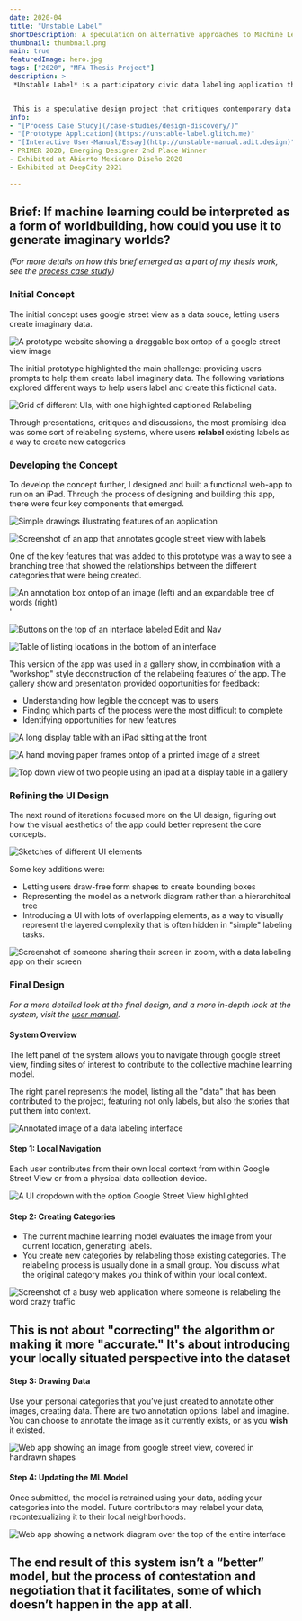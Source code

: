 ```yaml
---
date: 2020-04
title: "Unstable Label"
shortDescription: A speculation on alternative approaches to Machine Learning through the design of a data labeling app.
thumbnail: thumbnail.png
main: true
featuredImage: hero.jpg
tags: ["2020", "MFA Thesis Project"]
description: >
 *Unstable Label* is a participatory civic data labeling application that facilitates conversations of how we each see and imagine our neighborhoods differently through the collective creation of an object detection algorithm. 


 This is a speculative design project that critiques contemporary data collection practices for Machine Learning, while also imagining alternative approaches. More than a practical proposal for a new data collection system, *Unstable Label* is a set of ideas, provocations, and critiques that are intended to challenge contemporary practices and creatively imagine new paths forward. 
info:
- "[Process Case Study](/case-studies/design-discovery/)"
- "[Prototype Application](https://unstable-label.glitch.me)"
- "[Interactive User-Manual/Essay](http://unstable-manual.adit.design)"
- PRIMER 2020, Emerging Designer 2nd Place Winner
- Exhibited at Abierto Mexicano Diseño 2020
- Exhibited at DeepCity 2021

---
```


## **Brief:** If machine learning could be interpreted as a form of worldbuilding, how could you use it to generate imaginary worlds?

*(For more details on how this brief emerged as a part of my thesis work, see the [process case study](/case-studies/design-discovery/))*

### Initial Concept

The initial concept uses google street view as a data souce, letting users create imaginary data.

![A prototype website showing a draggable box ontop of a google street view image](./proposal.jpg '#grid-column=left / right')

The initial prototype highlighted the main challenge: providing users prompts to help them create label imaginary data. The following variations explored different ways to help users label and create this fictional data. 

![Grid of different UIs, with one highlighted captioned Relabeling](./variations.png '#grid-column=wide-left / wide-right')

Through presentations, critiques and discussions, the most promising idea was some sort of relabeling systems, where users **relabel** existing labels as a way to create new categories

### Developing the Concept

To develop the concept further, I designed and built a functional web-app to run on an iPad. Through the process of designing and building this app, there were four key components that emerged.

![Simple drawings illustrating features of an application](./included_components.png '#grid-column=left / right')

![Screenshot of an app that annotates google street view with labels](./first-prototype-01.png '#grid-column=wide-left / wide-right')

One of the key features that was added to this prototype was a way to see a branching tree that showed the relationships between the different categories that were being created. 

![An annotation box ontop of an image (left) and an expandable tree of words (right)](./first-prototype-04.png '#grid-column=left / right')'

![Buttons on the top of an interface labeled Edit and Nav](./first-prototype-02.jpg '#grid-column=left / center')

![Table of listing locations in the bottom of an interface](./first-prototype-03.jpg '#grid-column=center / right')

This version of the app was used in a gallery show, in combination with a "workshop" style deconstruction of the relabeling features of the app. The gallery show and presentation provided opportunities for feedback:

- Understanding how legible the concept was to users
- Finding which parts of the process were the most difficult to complete
- Identifying opportunities for new features

![A long display table with an iPad sitting at the front](./gallery-01.jpg '#grid-column=wide-left / wide-right')

![A hand moving paper frames ontop of a printed image of a street](./gallery-02.jpg '#grid-column=wide-left / center')

![Top down view of two people using an ipad at a display table in a gallery](./gallery-03.jpg '#grid-column=center / wide-right')

### Refining the UI Design

The next round of iterations focused more on the UI design, figuring out how the visual aesthetics of the app could better represent the core concepts.

![Sketches of different UI elements](./detailed_design.png '#grid-column=left / right')

Some key additions were:
- Letting users draw-free form shapes to create bounding boxes
- Representing the model as a network diagram rather than a hierarchitcal tree
- Introducing a UI with lots of overlapping elements, as a way to visually represent the layered complexity that is often hidden in "simple" labeling tasks.

![Screenshot of someone sharing their screen in zoom, with a data labeling app on their screen](./thumbnail.png '#grid-column=wide-left / wide-right')

### Final Design

*For a more detailed look at the final design, and a more in-depth look at the system, visit the [user manual](http://unstable-manual.adit.design).*

#### System Overview

The left panel of the system allows you to navigate through google street view, finding sites of interest to contribute to the collective machine learning model.

The right panel represents the model, listing all the "data" that has been contributed to the project, featuring not only labels, but also the stories that put them into context. 

![Annotated image of a data labeling interface](./Unstable-Label-05.png '#grid-column=wide-left / wide-right')

#### Step 1: Local Navigation

Each user contributes from their own local context from within Google Street View or from a physical data collection device. 

![A UI dropdown with the option Google Street View highlighted](./Unstable-Label-07.png '#grid-column=left / right')

#### Step 2: Creating Categories

- The current machine learning model evaluates the image from your current location, generating labels. 
- You create new categories by relabeling those existing categories. The relabeling process is usually done in a small group. You discuss what the original category makes you think of within your local context. 

![Screenshot of a busy web application where someone is relabeling the word crazy traffic](./final-prototype-01.png '#grid-column=left / right')

## This is not about "correcting" the algorithm or making it more "accurate." It's about introducing your locally situated perspective into the dataset

#### Step 3: Drawing Data

Use your personal categories that you’ve just created to annotate other images, creating data. There are two annotation options: label and imagine. You can choose to annotate the image as it currently exists, or as you **wish** it existed. 

![Web app showing an image from google street view, covered in handrawn shapes](./final-prototype-02.png '#grid-column=left / right')

#### Step 4: Updating the ML Model

Once submitted, the model is retrained using your data, adding your categories into the model. Future contributors may relabel your data, recontexualizing it to their local neighborhoods.

![Web app showing a network diagram over the top of the entire interface](./exploring_model_screen.png '#grid-column=left / right')

## The end result of this system isn’t a “better” model, but the process of contestation and negotiation that it facilitates, some of which doesn’t happen in the app at all.
